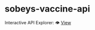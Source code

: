 # sobeys-vaccine-api

Interactive API Explorer: 👁️ [View](https://editor.swagger.io/?url=https://raw.githubusercontent.com/patcon/sobeys-vaccine-api/main/swagger-spec-v2.yml)
